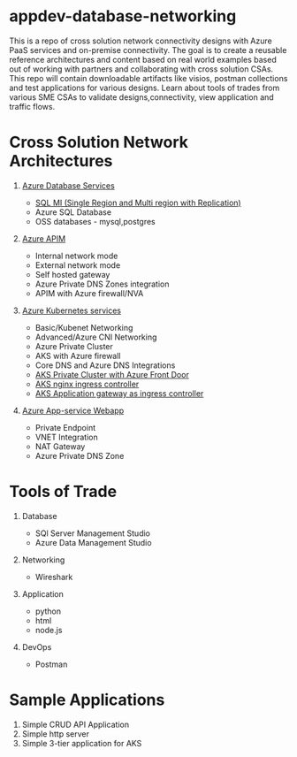 # appdev-database-networking

This is a repo of cross solution network connectivity designs with Azure PaaS services and on-premise connectivity. The goal is to create a reusable reference architectures and content based on real world examples based out of working with partners and collaborating with cross solution CSAs. This repo will contain downloadable artifacts like visios, postman collections and test applications for various designs. Learn about tools of trades from various SME CSAs to validate designs,connectivity, view application and traffic flows.

# Cross Solution Network Architectures

1. [Azure Database Services](database-services/README.md)

   - [SQL MI (Single Region and Multi region with Replication)](database-services/README.md)
   - Azure SQL Database
   - OSS databases - mysql,postgres

2. [Azure APIM](apim/README.md)

   - Internal network mode
   - External network mode
   - Self hosted gateway
   - Azure Private DNS Zones integration
   - APIM with Azure firewall/NVA

3. [Azure Kubernetes services](aks/README.md)

   - Basic/Kubenet Networking
   - Advanced/Azure CNI Networking
   - Azure Private Cluster
   - AKS with Azure firewall
   - Core DNS and Azure DNS Integrations
   - [AKS Private Cluster with Azure Front Door](https://github.com/nehalineogi/aks-private-cluster-with-afd-premium)
   - [AKS nginx ingress controller](https://github.com/nehalineogi/aks-nginx-ingress)
   - [AKS Application gateway as ingress controller](https://github.com/nehalineogi/aks-app-gw-ingress)

4. [Azure App-service Webapp](webapp/README.md)
   - Private Endpoint
   - VNET Integration
   - NAT Gateway
   - Azure Private DNS Zone

# Tools of Trade

1. Database

   - SQl Server Management Studio
   - Azure Data Management Studio

2. Networking

   - Wireshark

3. Application
   - python
   - html
   - node.js
4. DevOps
   - Postman

# Sample Applications

1. Simple CRUD API Application
2. Simple http server
3. Simple 3-tier application for AKS
